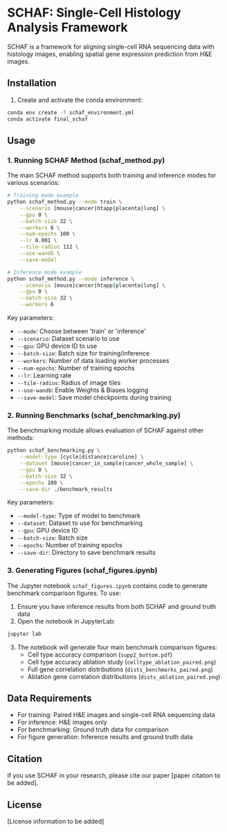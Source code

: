 # SCHAF: Single-Cell Histology Analysis Framework

SCHAF is a framework for aligning single-cell RNA sequencing data with histology images, enabling spatial gene expression prediction from H&E images.

## Installation

1. Create and activate the conda environment:
```bash
conda env create -f schaf_environment.yml
conda activate final_schaf
```

## Usage

### 1. Running SCHAF Method (schaf_method.py)

The main SCHAF method supports both training and inference modes for various scenarios:

```bash
# Training mode example
python schaf_method.py --mode train \
    --scenario [mouse|cancer|htapp|placenta|lung] \
    --gpu 0 \
    --batch-size 32 \
    --workers 6 \
    --num-epochs 100 \
    --lr 0.001 \
    --tile-radius 112 \
    --use-wandb \
    --save-model

# Inference mode example
python schaf_method.py --mode inference \
    --scenario [mouse|cancer|htapp|placenta|lung] \
    --gpu 0 \
    --batch-size 32 \
    --workers 6
```

Key parameters:
- `--mode`: Choose between 'train' or 'inference'
- `--scenario`: Dataset scenario to use
- `--gpu`: GPU device ID to use
- `--batch-size`: Batch size for training/inference
- `--workers`: Number of data loading worker processes
- `--num-epochs`: Number of training epochs
- `--lr`: Learning rate
- `--tile-radius`: Radius of image tiles
- `--use-wandb`: Enable Weights & Biases logging
- `--save-model`: Save model checkpoints during training

### 2. Running Benchmarks (schaf_benchmarking.py)

The benchmarking module allows evaluation of SCHAF against other methods:

```bash
python schaf_benchmarking.py \
    --model-type [cycle|distance|caroline] \
    --dataset [mouse|cancer_in_sample|cancer_whole_sample] \
    --gpu 0 \
    --batch-size 32 \
    --epochs 100 \
    --save-dir ./benchmark_results
```

Key parameters:
- `--model-type`: Type of model to benchmark
- `--dataset`: Dataset to use for benchmarking
- `--gpu`: GPU device ID
- `--batch-size`: Batch size
- `--epochs`: Number of training epochs
- `--save-dir`: Directory to save benchmark results

### 3. Generating Figures (schaf_figures.ipynb)

The Jupyter notebook `schaf_figures.ipynb` contains code to generate benchmark comparison figures. To use:

1. Ensure you have inference results from both SCHAF and ground truth data
2. Open the notebook in JupyterLab:
```bash
jupyter lab
```

3. The notebook will generate four main benchmark comparison figures:
   - Cell type accuracy comparison (`supp2_bottom.pdf`)
   - Cell type accuracy ablation study (`celltype_ablation_paired.png`)
   - Full gene correlation distributions (`dists_benchmarks_paired.png`)
   - Ablation gene correlation distributions (`dists_ablation_paired.png`)

## Data Requirements

- For training: Paired H&E images and single-cell RNA sequencing data
- For inference: H&E images only
- For benchmarking: Ground truth data for comparison
- For figure generation: Inference results and ground truth data

## Citation

If you use SCHAF in your research, please cite our paper [paper citation to be added].

## License

[License information to be added] 
